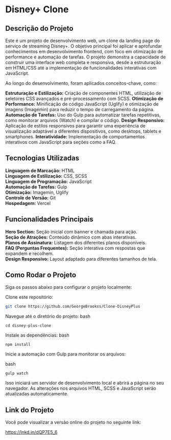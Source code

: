 # Disney+ Clone

## Descrição do Projeto
Este é um projeto de desenvolvimento web, um clone da landing page do serviço de streaming Disney+. O objetivo principal foi aplicar e aprofundar conhecimentos em desenvolvimento frontend, com foco em otimização de performance e automação de tarefas.
O projeto demonstra a capacidade de construir uma interface web completa e responsiva, desde a estruturação em HTML/CSS até a implementação de funcionalidades interativas com JavaScript.

Ao longo do desenvolvimento, foram aplicados conceitos-chave, como:

 **Estruturação e Estilização:** Criação de componentes HTML, utilização de seletores CSS avançados e pré-processamento com SCSS.
 **Otimização de Performance:** Minificação de código JavaScript (Uglify) e otimização de imagens (Imagemin) para reduzir o tempo de carregamento da página.
 **Automação de Tarefas:** Uso do Gulp para automatizar tarefas repetitivas, como monitorar arquivos (Watch) e compilar o código.
 **Design Responsivo:** Aplicação de estilos responsivos para garantir uma experiência de visualização adaptável a diferentes dispositivos, como desktops, tablets e smartphones.
 **Interatividade:** Implementação de comportamentos interativos com JavaScript para seções como a FAQ.

## Tecnologias Utilizadas
 **Linguagem de Marcação:** HTML  
 **Linguagem de Estilização:** CSS, SCSS  
 **Linguagem de Programação:** JavaScript  
 **Automação de Tarefas:** Gulp  
 **Otimização:** Imagemin, Uglify  
 **Controle de Versão:** Git  
 **Hospedagem:** Vercel  

## Funcionalidades Principais
 **Hero Section:** Seção inicial com banner e chamada para ação.  
 **Seção de Atrações:** Conteúdo dinâmico com abas interativas.  
 **Planos de Assinatura:** Listagem dos diferentes planos disponíveis.  
 **FAQ (Perguntas Frequentes):** Seção interativa com respostas que expandem e recolhem.  
 **Design Responsivo:** Layout adaptado para diferentes tamanhos de tela.  

## Como Rodar o Projeto
Siga os passos abaixo para configurar o projeto localmente:

Clone este repositório:

```bash
git clone https://github.com/GeorgeBrookss/Clone-DisneyPlus
```
Navegue até o diretório do projeto:
bash
```
cd disney-plus-clone
```
Instale as dependências:
bash
```
npm install
```
Inicie a automação com Gulp para monitorar os arquivos:

bash
```
gulp watch
```
Isso iniciará um servidor de desenvolvimento local e abrirá a página no seu navegador. As alterações nos arquivos HTML, SCSS e JavaScript serão atualizadas automaticamente.

## Link do Projeto
Você pode visualizar a versão online do projeto no seguinte link:

https://lnkd.in/dQP7E5_6
